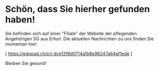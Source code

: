 # Schön, dass Sie hierher gefunden haben!

Sie befinden sich auf einer "Filiale" der Website der pflegenden Angehörigen SG aus Erfurt.
Die aktuellen Nachrichten zu uns finden Sie momentan hier:

[ https://edupad.ch/p/r.dce12f8d0714a1b8e96247a64af1ede ]

Bleiben Sie gesund!


